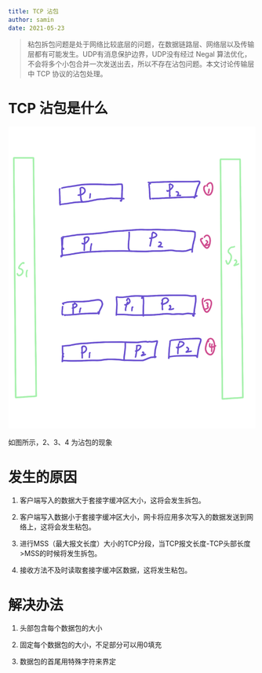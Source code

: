 ```yaml
title: TCP 沾包 
author: samin
date: 2021-05-23
```

> 粘包拆包问题是处于网络比较底层的问题，在数据链路层、网络层以及传输层都有可能发生。UDP有消息保护边界，UDP没有经过 Negal 算法优化，不会将多个小包合并一次发送出去，所以不存在沾包问题。本文讨论传输层中 TCP 协议的沾包处理。

# TCP 沾包是什么

![tcp沾包示意](https://raw.githubusercontent.com/SaminZou/pic-repo/master/Network/tcp沾包示意.png)

如图所示，2、3、4 为沾包的现象

# 发生的原因

1. 客户端写入的数据大于套接字缓冲区大小，这将会发生拆包。

2. 客户端写入数据小于套接字缓冲区大小，网卡将应用多次写入的数据发送到网络上，这将会发生粘包。

3. 进行MSS（最大报文长度）大小的TCP分段，当TCP报文长度-TCP头部长度>MSS的时候将发生拆包。

4. 接收方法不及时读取套接字缓冲区数据，这将发生粘包。

# 解决办法

1. 头部包含每个数据包的大小
   
2. 固定每个数据包的大小，不足部分可以用0填充
   
3. 数据包的首尾用特殊字符来界定